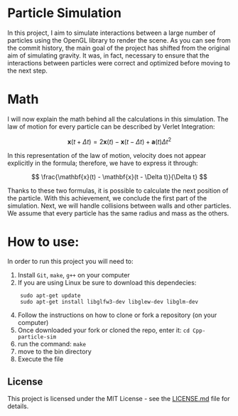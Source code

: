 # Particle Simulation

In this project, I aim to simulate interactions between a large number of particles using the OpenGL library to render the scene. As you can see from the commit history, the main goal of the project has shifted from the original aim of simulating gravity. It was, in fact, necessary to ensure that the interactions between particles were correct and optimized before moving to the next step.

# Math

I will now explain the math behind all the calculations in this simulation. The law of motion for every particle can be described by Verlet Integration:

$$
\mathbf{x}(t + \Delta t) = 2 \mathbf{x}(t) - \mathbf{x}(t - \Delta t) + \mathbf{a}(t) \Delta t^2 $$

In this representation of the law of motion, velocity does not appear explicitly in the formula; therefore, we have to express it through:

$$
\frac{\mathbf{x}(t) - \mathbf{x}(t - \Delta t)}{\Delta t} $$

Thanks to these two formulas, it is possible to calculate the next position of the particle. With this achievement, we conclude the first part of the simulation. Next, we will handle collisions between walls and other particles. We assume that every particle has the same radius and mass as the others.



# How to use:
In order to run this project you will need to:
1. Install `Git`, `make`, `g++` on your computer
2. If you are using Linux be sure to download this dependecies:
```
    sudo apt-get update
    sudo apt-get install libglfw3-dev libglew-dev libglm-dev
```
4. Follow the instructions on how to clone or fork a repository (on your computer)
5. Once downloaded your fork or cloned the repo, enter it: `cd Cpp-particle-sim`
6. run the command: `make`
7. move to the bin directory
8. Execute the file

## License

This project is licensed under the MIT License - see the [LICENSE.md](LICENSE) file for details.

